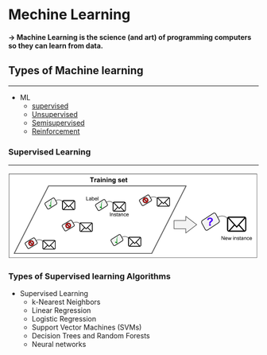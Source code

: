 # Mechine Learning

#### -> Machine Learning is the science (and art) of programming computers so they can learn from data.


## Types of Machine learning
___
- ML
    - [supervised](##supervised)
    - [Unsupervised](#unsupervised)
    - [Semisupervised](#semi)
    - [Reinforcement](#reinforcement)



### **Supervised Learning**
---

![](1.png)

### Types of Supervised learning Algorithms

- Supervised Learning
    - k-Nearest Neighbors
    - Linear Regression
    - Logistic Regression
    - Support Vector Machines (SVMs)
    - Decision Trees and Random Forests
    - Neural networks


    


